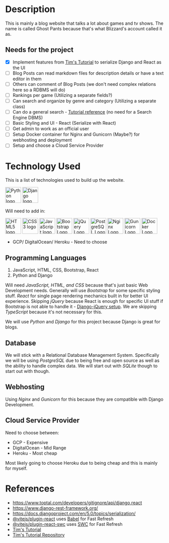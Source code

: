 # Description
This is mainly a blog website that talks a lot about games and tv shows.  The name is called Ghost Pants because that's what Blizzard's account called it as.

## Needs for the project
- [x] Implement features from [Tim's Tutorial](https://www.youtube.com/watch?v=c-QsfbznSXI) to serialize Django and React as the UI
- [ ] Blog Posts can read markdown files for description details or have a text editor in them
- [ ] Others can comment of Blog Posts (we don't need complex relations here so a RDBMS will do)
- [ ] Rankings per game (Utilizing a separate fields?)
- [ ] Can search and organize by genre and category (Utilizing a separate class)
- [ ] Can do a general search - [Tutorial reference](https://www.youtube.com/watch?v=AGtae4L5BbI) (no need for a Search Engine DBMS)
- [ ] Basic Styling and UI - React (Serialize with React)
- [ ] Get admin to work as an official user
- [ ] Setup Docker container for Nginx and Gunicorn (Maybe?) for webhosting and deployment
- [ ] Setup and choose a Cloud Service Provider

# Technology Used
This is a list of technologies used to build up the website.

[<img src="https://upload.wikimedia.org/wikipedia/commons/c/c3/Python-logo-notext.svg" alt="Python logo" height="50">](https://www.python.org/) [<img src="https://static.djangoproject.com/img/logos/django-logo-negative.png" alt="Django logo" height="50">](https://www.djangoproject.com/)

Will need to add in:

[<img src="https://upload.wikimedia.org/wikipedia/commons/3/38/HTML5_Badge.svg" alt="HTML5 logo" height="50">](https://html.spec.whatwg.org/) [<img src="https://upload.wikimedia.org/wikipedia/commons/6/62/CSS3_logo.svg" alt="CSS3 logo" height="50">](https://www.w3.org/TR/CSS/) [<img src="https://upload.wikimedia.org/wikipedia/commons/6/6a/JavaScript-logo.png" alt="JavaScript logo" height="50">](https://ecma-international.org/publications-and-standards/standards/ecma-262/) [<img src="https://upload.wikimedia.org/wikipedia/commons/b/b2/Bootstrap_logo.svg" alt="Bootstrap Logo" height="50">](https://getbootstrap.com/) [<img src="https://upload.wikimedia.org/wikipedia/commons/f/fd/JQuery-Logo.svg" alt="jQuery Logo" height="50">](https://jquery.com/) [<img src="https://upload.wikimedia.org/wikipedia/commons/2/29/Postgresql_elephant.svg" alt="PostgreSQL Logo" height="50">](https://www.postgresql.org/) [<img src="https://upload.wikimedia.org/wikipedia/commons/c/c5/Nginx_logo.svg" alt="Nginx Logo" height="50">](https://www.nginx.com/) [<img src="https://upload.wikimedia.org/wikipedia/commons/0/00/Gunicorn_logo_2010.svg" alt="Gunicorn Logo" height="50">](https://gunicorn.org/) [<img src="https://upload.wikimedia.org/wikipedia/commons/4/4e/Docker_%28container_engine%29_logo.svg" alt="Docker Logo" height="50">](https://www.docker.com/)

* GCP/ DigitalOcean/ Heroku - Need to choose

## Programming Languages
1. JavaScript, HTML, CSS, Bootstrap, React
2. Python and Django

Will need *JavaScript, HTML, and CSS* because that's just basic Web Development needs.  Generally will use *Bootstrap* for some specific styling stuff.  *React* for single page rendering mechanics built in for better UI experience.  Skipping *jQuery* because React is enough for specific UI stuff if Bootstrap is not able to handle it - [Django-jQuery setup](https://stackoverflow.com/questions/12031825/how-to-set-up-django-website-with-jquery).  We are skipping *TypeScript* because it's not necessary for this.

We will use *Python* and *Django* for this project because Django is great for blogs.

## Database
We will stick with a Relational Database Management System.  Specifically we will be using *PostgreSQL* due to being free and open source as well as the ability to handle complex data.  We will start out with *SQLite* though to start out with though.

## Webhosting
Using *Nginx* and *Gunicorn* for this because they are compatible with Django Development.

## Cloud Service Provider
Need to choose between:
* GCP - Expensive
* DigitalOcean - Mid Range
* Heroku - Most cheap

Most likely going to choose Heroku due to being cheap and this is mainly for myself.

# References
* https://www.toptal.com/developers/gitignore/api/django,react
* https://www.django-rest-framework.org/
* https://docs.djangoproject.com/en/5.0/topics/serialization/
* [@vitejs/plugin-react](https://github.com/vitejs/vite-plugin-react/blob/main/packages/plugin-react/README.md) uses [Babel](https://babeljs.io/) for Fast Refresh
* [@vitejs/plugin-react-swc](https://github.com/vitejs/vite-plugin-react-swc) uses [SWC](https://swc.rs/) for Fast Refresh
* [Tim's Tutorial](https://www.youtube.com/watch?v=c-QsfbznSXI)
* [Tim's Tutorial Repository](https://github.com/techwithtim/Django-React-Full-Stack-App/tree/main)
